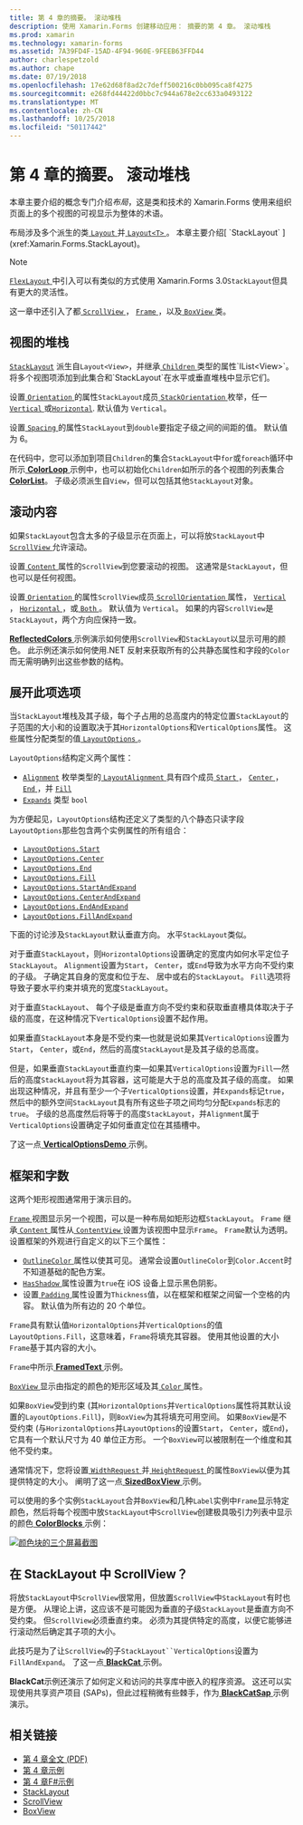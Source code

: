 ```yaml
---
title: 第 4 章的摘要。 滚动堆栈
description: 使用 Xamarin.Forms 创建移动应用： 摘要的第 4 章。 滚动堆栈
ms.prod: xamarin
ms.technology: xamarin-forms
ms.assetid: 7A39FD4F-15AD-4F94-960E-9FEEB63FFD44
author: charlespetzold
ms.author: chape
ms.date: 07/19/2018
ms.openlocfilehash: 17e62d68f8ad2c7deff500216c0bb095ca8f4275
ms.sourcegitcommit: e268fd44422d0bbc7c944a678e2cc633a0493122
ms.translationtype: MT
ms.contentlocale: zh-CN
ms.lasthandoff: 10/25/2018
ms.locfileid: "50117442"
---
```

# <a name="summary-of-chapter-4-scrolling-the-stack"></a>第 4 章的摘要。 滚动堆栈

本章主要介绍的概念专门介绍*布局*，这是类和技术的 Xamarin.Forms 使用来组织页面上的多个视图的可视显示为整体的术语。

布局涉及多个派生的类[ `Layout` ](xref:Xamarin.Forms.Layout)并[ `Layout<T>` ](xref:Xamarin.Forms.Layout`1)。 本章主要介绍[ `StackLayout` ](xref:Xamarin.Forms.StackLayout)。

> [!NOTE]
> [ `FlexLayout` ](~/xamarin-forms/user-interface/layouts/flex-layout.md)中引入可以有类似的方式使用 Xamarin.Forms 3.0`StackLayout`但具有更大的灵活性。

这一章中还引入了都[ `ScrollView` ](xref:Xamarin.Forms.ScrollView)， [ `Frame` ](xref:Xamarin.Forms.Frame)，以及[ `BoxView` ](xref:Xamarin.Forms.BoxView)类。

## <a name="stacks-of-views"></a>视图的堆栈

[`StackLayout`](xref:Xamarin.Forms.StackLayout) 派生自`Layout<View>`，并继承[ `Children` ](xref:Xamarin.Forms.Layout`1)类型的属性`IList<View>`。 将多个视图项添加到此集合和`StackLayout`在水平或垂直堆栈中显示它们。

设置[ `Orientation` ](xref:Xamarin.Forms.StackLayout.Orientation)的属性`StackLayout`成员[ `StackOrientation` ](xref:Xamarin.Forms.StackOrientation)枚举，任一[ `Vertical` ](xref:Xamarin.Forms.StackOrientation.Vertical)或[`Horizontal`](xref:Xamarin.Forms.StackOrientation.Horizontal). 默认值为 `Vertical`。

设置[ `Spacing` ](xref:Xamarin.Forms.StackLayout.Spacing)的属性`StackLayout`到`double`要指定子级之间的间距的值。 默认值为 6。

在代码中，您可以添加到项目`Children`的集合`StackLayout`中`for`或`foreach`循环中所示[ **ColorLoop** ](https://github.com/xamarin/xamarin-forms-book-samples/tree/master/Chapter04/ColorLoop)示例中，也可以初始化`Children`如所示的各个视图的列表集合[ **ColorList**](https://github.com/xamarin/xamarin-forms-book-samples/tree/master/Chapter04/ColorList)。 子级必须派生自`View`，但可以包括其他`StackLayout`对象。

## <a name="scrolling-content"></a>滚动内容

如果`StackLayout`包含太多的子级显示在页面上，可以将放`StackLayout`中[ `ScrollView` ](xref:Xamarin.Forms.ScrollView)允许滚动。

设置[ `Content` ](xref:Xamarin.Forms.ScrollView.Content)属性的`ScrollView`到您要滚动的视图。 这通常是`StackLayout`，但也可以是任何视图。

设置[ `Orientation` ](xref:Xamarin.Forms.ScrollView.Orientation)的属性`ScrollView`成员[ `ScrollOrientation` ](xref:Xamarin.Forms.ScrollOrientation)属性， [ `Vertical` ](xref:Xamarin.Forms.ScrollOrientation.Vertical)， [ `Horizontal` ](xref:Xamarin.Forms.ScrollOrientation.Horizontal)，或[ `Both` ](xref:Xamarin.Forms.ScrollOrientation.Both)。 默认值为 `Vertical`。 如果的内容`ScrollView`是`StackLayout`，两个方向应保持一致。

[ **ReflectedColors** ](https://github.com/xamarin/xamarin-forms-book-samples/tree/master/Chapter04/ReflectedColors)示例演示如何使用`ScrollView`和`StackLayout`以显示可用的颜色。 此示例还演示如何使用.NET 反射来获取所有的公共静态属性和字段的`Color`而无需明确列出这些参数的结构。

## <a name="the-expands-option"></a>展开此项选项

当`StackLayout`堆栈及其子级，每个子占用的总高度内的特定位置`StackLayout`的子范围的大小和的设置取决于其`HorizontalOptions`和`VerticalOptions`属性。 这些属性分配类型的值[ `LayoutOptions` ](http://developer.xamstage.com/api/type/Xamarin.Forms.LayoutOptions/)。

`LayoutOptions`结构定义两个属性：

- [`Alignment`](xref:Xamarin.Forms.LayoutOptions.Alignment) 枚举类型的[ `LayoutAlignment` ](xref:Xamarin.Forms.LayoutAlignment)具有四个成员[ `Start` ](xref:Xamarin.Forms.LayoutAlignment.Start)， [ `Center` ](xref:Xamarin.Forms.LayoutAlignment.Center)， [ `End` ](xref:Xamarin.Forms.LayoutAlignment.End)，并 [`Fill`](xref:Xamarin.Forms.LayoutAlignment.Fill)
- [`Expands`](xref:Xamarin.Forms.LayoutOptions.Expands) 类型 `bool`

为方便起见，`LayoutOptions`结构还定义了类型的八个静态只读字段`LayoutOptions`那些包含两个实例属性的所有组合：

- [`LayoutOptions.Start`](xref:Xamarin.Forms.LayoutOptions.Start)
- [`LayoutOptions.Center`](xref:Xamarin.Forms.LayoutOptions.Center)
- [`LayoutOptions.End`](xref:Xamarin.Forms.LayoutOptions.End)
- [`LayoutOptions.Fill`](xref:Xamarin.Forms.LayoutOptions.Fill)
- [`LayoutOptions.StartAndExpand`](xref:Xamarin.Forms.LayoutOptions.StartAndExpand)
- [`LayoutOptions.CenterAndExpand`](xref:Xamarin.Forms.LayoutOptions.CenterAndExpand)
- [`LayoutOptions.EndAndExpand`](xref:Xamarin.Forms.LayoutOptions.EndAndExpand)
- [`LayoutOptions.FillAndExpand`](xref:Xamarin.Forms.LayoutOptions.FillAndExpand)

下面的讨论涉及`StackLayout`默认垂直方向。 水平`StackLayout`类似。

对于垂直`StackLayout`，则`HorizontalOptions`设置确定的宽度内如何水平定位子`StackLayout`。 `Alignment`设置为`Start`， `Center`，或`End`导致为水平方向不受约束的子级。 子确定其自身的宽度和位于左、 居中或右的`StackLayout`。 `Fill`选项将导致子要水平约束并填充的宽度`StackLayout`。

对于垂直`StackLayout`、 每个子级是垂直方向不受约束和获取垂直槽具体取决于子级的高度，在这种情况下`VerticalOptions`设置不起作用。

如果垂直`StackLayout`本身是不受约束&mdash;也就是说如果其`VerticalOptions`设置为`Start`， `Center`，或`End`，然后的高度`StackLayout`是及其子级的总高度。

但是，如果垂直`StackLayout`垂直约束&mdash;如果其`VerticalOptions`设置为`Fill`&mdash;然后的高度`StackLayout`将为其容器，这可能是大于总的高度及其子级的高度。 如果出现这种情况，并且有至少一个子`VerticalOptions`设置，并`Expands`标记`true`，然后中的额外空间`StackLayout`具有所有这些子项之间均匀分配`Expands`标志的`true`。 子级的总高度然后将等于的高度`StackLayout`，并`Alignment`属于`VerticalOptions`设置确定子如何垂直定位在其插槽中。

了这一点[ **VerticalOptionsDemo** ](https://github.com/xamarin/xamarin-forms-book-samples/tree/master/Chapter04/VerticalOptionsDemo)示例。

## <a name="frame-and-boxview"></a>框架和字数

这两个矩形视图通常用于演示目的。

[ `Frame` ](xref:Xamarin.Forms.Frame)视图显示另一个视图，可以是一种布局如矩形边框`StackLayout`。 `Frame` 继承[ `Content` ](xref:Xamarin.Forms.ContentView.Content)属性从[ `ContentView` ](xref:Xamarin.Forms.ContentView)设置为该视图中显示`Frame`。 `Frame`默认为透明。 设置框架的外观进行自定义的以下三个属性：

- [ `OutlineColor` ](xref:Xamarin.Forms.Frame.OutlineColor)属性以使其可见。 通常会设置`OutlineColor`到`Color.Accent`时不知道基础的配色方案。
- [ `HasShadow` ](xref:Xamarin.Forms.Frame.HasShadow)属性设置为`true`在 iOS 设备上显示黑色阴影。
- 设置[ `Padding` ](xref:Xamarin.Forms.Layout.Padding)属性设置为`Thickness`值，以在框架和框架之间留一个空格的内容。 默认值为所有边的 20 个单位。

`Frame`具有默认值`HorizontalOptions`并`VerticalOptions`的值`LayoutOptions.Fill`，这意味着，`Frame`将填充其容器。 使用其他设置的大小`Frame`基于其内容的大小。

`Frame`中所示[ **FramedText** ](https://github.com/xamarin/xamarin-forms-book-samples/tree/master/Chapter04/FramedText)示例。

[ `BoxView` ](xref:Xamarin.Forms.BoxView)显示由指定的颜色的矩形区域及其[ `Color` ](xref:Xamarin.Forms.BoxView.Color)属性。

如果`BoxView`受到约束 (其`HorizontalOptions`并`VerticalOptions`属性将其默认设置的`LayoutOptions.Fill`)，则`BoxView`为其将填充可用空间。 如果`BoxView`是不受约束 (与`HorizontalOptions`并`LayoutOptions`的设置`Start`， `Center`，或`End`)，它具有一个默认尺寸为 40 单位正方形。 一个`BoxView`可以被限制在一个维度和其他不受约束。

通常情况下，您将设置[ `WidthRequest` ](xref:Xamarin.Forms.VisualElement.WidthRequest)并[ `HeightRequest` ](xref:Xamarin.Forms.VisualElement.HeightRequest)的属性`BoxView`以便为其提供特定的大小。 阐明了这一点[ **SizedBoxView** ](https://github.com/xamarin/xamarin-forms-book-samples/tree/master/Chapter04/SizedBoxView)示例。

可以使用的多个实例`StackLayout`合并`BoxView`和几种`Label`实例中`Frame`显示特定颜色，然后将每个视图中放`StackLayout`中`ScrollView`创建极具吸引力列表中显示的颜色[ **ColorBlocks** ](https://github.com/xamarin/xamarin-forms-book-samples/tree/master/Chapter04/ColorBlocks)示例：

[![颜色块的三个屏幕截图](images/ch04fg11-small.png "颜色列表")](images/ch04fg11-large.png#lightbox "列表的颜色")

## <a name="a-scrollview-in-a-stacklayout"></a>在 StackLayout 中 ScrollView？

将放`StackLayout`中`ScrollView`很常用，但放置`ScrollView`中`StackLayout`有时也是方便。 从理论上讲，这应该不是可能因为垂直的子级`StackLayout`是垂直方向不受约束。 但`ScrollView`必须垂直约束。 必须为其提供特定的高度，以便它能够进行滚动然后确定其子项的大小。

此技巧是为了让`ScrollView`的子`StackLayout``VerticalOptions`设置为`FillAndExpand`。 了这一点[ **BlackCat** ](https://github.com/xamarin/xamarin-forms-book-samples/tree/master/Chapter04/BlackCat)示例。

**BlackCat**示例还演示了如何定义和访问的共享库中嵌入的程序资源。 这还可以实现使用共享资产项目 (SAPs)，但此过程稍微有些棘手，作为[ **BlackCatSap** ](https://github.com/xamarin/xamarin-forms-book-samples/tree/master/Chapter04/BlackCatSap)示例演示。



## <a name="related-links"></a>相关链接

- [第 4 章全文 (PDF)](https://download.xamarin.com/developer/xamarin-forms-book/XamarinFormsBook-Ch04-Apr2016.pdf)
- [第 4 章示例](https://github.com/xamarin/xamarin-forms-book-samples/tree/master/Chapter04)
- [第 4 章F#示例](https://github.com/xamarin/xamarin-forms-book-samples/tree/master/Chapter04/FS)
- [StackLayout](~/xamarin-forms/user-interface/layouts/stack-layout.md)
- [ScrollView](~/xamarin-forms/user-interface/layouts/scroll-view.md)
- [BoxView](~/xamarin-forms/user-interface/boxview.md)
